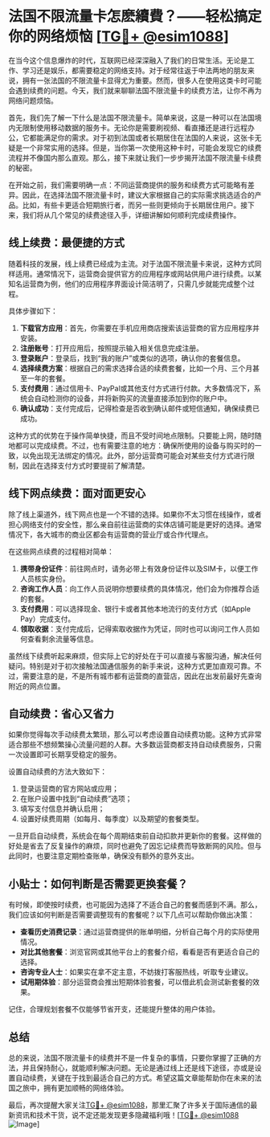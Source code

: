 # 法国不限流量卡怎麽續費？——轻松搞定你的网络烦恼 [[TG💪+ @esim1088](https://t.me/s/esim1088)]

在当今这个信息爆炸的时代，互联网已经深深融入了我们的日常生活。无论是工作、学习还是娱乐，都需要稳定的网络支持。对于经常往返于中法两地的朋友来说，拥有一张法国的不限流量卡显得尤为重要。然而，很多人在使用这类卡时可能会遇到续费的问题。今天，我们就来聊聊法国不限流量卡的续费方法，让你不再为网络问题烦恼。

首先，我们先了解一下什么是法国不限流量卡。简单来说，这是一种可以在法国境内无限制使用移动数据的服务卡。无论你是需要刷视频、看直播还是进行远程办公，它都能满足你的需求。对于初到法国或者长期居住在法国的人来说，这张卡无疑是一个非常实用的选择。但是，当你第一次使用这种卡时，可能会发现它的续费流程并不像国内那么直观。那么，接下来就让我们一步步揭开法国不限流量卡续费的秘密。

在开始之前，我们需要明确一点：不同运营商提供的服务和续费方式可能略有差异。因此，在选择法国不限流量卡时，建议大家根据自己的实际需求挑选适合的产品。比如，有些卡更适合短期旅行者，而另一些则更倾向于长期居住用户。接下来，我们将从几个常见的续费途径入手，详细讲解如何顺利完成续费操作。

## 线上续费：最便捷的方式

随着科技的发展，线上续费已经成为主流。对于法国不限流量卡来说，这种方式同样适用。通常情况下，运营商会提供官方的应用程序或网站供用户进行续费。以某知名运营商为例，他们的应用程序界面设计简洁明了，只需几步就能完成整个过程。

具体步骤如下：

1. **下载官方应用**：首先，你需要在手机应用商店搜索该运营商的官方应用程序并安装。
2. **注册账号**：打开应用后，按照提示输入相关信息完成注册。
3. **登录账户**：登录后，找到“我的账户”或类似的选项，确认你的套餐信息。
4. **选择续费方案**：根据自己的需求选择合适的续费套餐，比如一个月、三个月甚至一年的套餐。
5. **支付费用**：通过信用卡、PayPal或其他支付方式进行付款。大多数情况下，系统会自动检测你的设备，并将新购买的流量直接添加到你的账户中。
6. **确认成功**：支付完成后，记得检查是否收到确认邮件或短信通知，确保续费已成功。

这种方式的优势在于操作简单快捷，而且不受时间地点限制。只要能上网，随时随地都可以完成续费。不过，也有需要注意的地方：确保所使用的设备与购买时的一致，以免出现无法绑定的情况。此外，部分运营商可能会对某些支付方式进行限制，因此在选择支付方式时要提前了解清楚。

## 线下网点续费：面对面更安心

除了线上渠道外，线下网点也是一个不错的选择。如果你不太习惯在线操作，或者担心网络支付的安全性，那么亲自前往运营商的实体店铺可能是更好的选择。通常情况下，各大城市的商业区都会有运营商的营业厅或合作代理点。

在这些网点续费的过程相对简单：

1. **携带身份证件**：前往网点时，请务必带上有效身份证件以及SIM卡，以便工作人员核实身份。
2. **咨询工作人员**：向工作人员说明你想要续费的具体情况，他们会为你推荐合适的套餐。
3. **支付费用**：可以选择现金、银行卡或者其他本地流行的支付方式（如Apple Pay）完成支付。
4. **领取收据**：支付完成后，记得索取收据作为凭证，同时也可以询问工作人员如何查看剩余流量等信息。

虽然线下续费听起来麻烦，但实际上它的好处在于可以直接与客服沟通，解决任何疑问。特别是对于初次接触法国通信服务的新手来说，这种方式更加直观可靠。不过，需要注意的是，不是所有城市都有运营商的直营店，因此在出发前最好先查询附近的网点位置。

## 自动续费：省心又省力

如果你觉得每次手动续费太繁琐，那么可以考虑设置自动续费功能。这种方式非常适合那些不想频繁操心流量问题的人群。大多数运营商都支持自动续费服务，只需一次设置即可长期享受稳定的服务。

设置自动续费的方法大致如下：

1. 登录运营商的官方网站或应用；
2. 在账户设置中找到“自动续费”选项；
3. 填写支付信息并确认启用；
4. 设置好续费周期（如每月、每季度）以及期望的套餐类型。

一旦开启自动续费，系统会在每个周期结束前自动扣款并更新你的套餐。这样做的好处是省去了反复操作的麻烦，同时也避免了因忘记续费而导致断网的风险。但与此同时，也要注意定期检查账单，确保没有额外的意外支出。

## 小贴士：如何判断是否需要更换套餐？

有时候，即使按时续费，也可能因为选择了不适合自己的套餐而感到不满。那么，我们应该如何判断是否需要调整现有的套餐呢？以下几点可以帮助你做出决策：

- **查看历史消费记录**：通过运营商提供的账单明细，分析自己每个月的实际使用情况。
- **对比其他套餐**：浏览官网或其他平台上的套餐介绍，看看是否有更适合自己的选择。
- **咨询专业人士**：如果实在拿不定主意，不妨拨打客服热线，听取专业建议。
- **试用期体验**：部分运营商会推出短期体验套餐，可以借此机会测试新套餐的效果。

记住，合理规划套餐不仅能够节省开支，还能提升整体的用户体验。

## 总结

总的来说，法国不限流量卡的续费并不是一件复杂的事情，只要你掌握了正确的方法，并且保持耐心，就能顺利解决问题。无论是通过线上还是线下途径，亦或是设置自动续费，关键在于找到最适合自己的方式。希望这篇文章能帮助你在未来的法国之旅中，拥有更加顺畅的网络体验。

最后，再次提醒大家关注[TG💪+ @esim1088](https://t.me/s/esim1088)，那里汇聚了许多关于国际通信的最新资讯和技术干货，说不定还能发现更多隐藏福利哦！[[TG💪+ @esim1088](https://t.me/s/esim1088) ![Image](https://i.postimg.cc/4NQfJmqS/Snipaste-2025-05-13-00-14-12.png)]